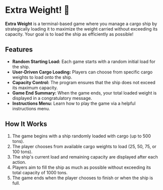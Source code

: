 # Extra Weight! 🚢  

**Extra Weight** is a terminal-based game where you manage a cargo ship by strategically loading it to maximize the weight carried without exceeding its capacity. Your goal is to load the ship as efficiently as possible!  

## Features  
- **Random Starting Load:** Each game starts with a random initial load for the ship.  
- **User-Driven Cargo Loading:** Players can choose from specific cargo weights to load onto the ship.  
- **Capacity Control:** The program ensures that the ship does not exceed its maximum capacity.  
- **Game End Summary:** When the game ends, your total loaded weight is displayed in a congratulatory message.  
- **Instructions Menu:** Learn how to play the game via a helpful instructions menu.  

## How It Works  
1. The game begins with a ship randomly loaded with cargo (up to 500 tons).  
2. The player chooses from available cargo weights to load (25, 50, 75, or 100 tons).  
3. The ship's current load and remaining capacity are displayed after each action.  
4. Players aim to fill the ship as much as possible without exceeding its total capacity of 1000 tons.  
5. The game ends when the player chooses to finish or when the ship is full.  

